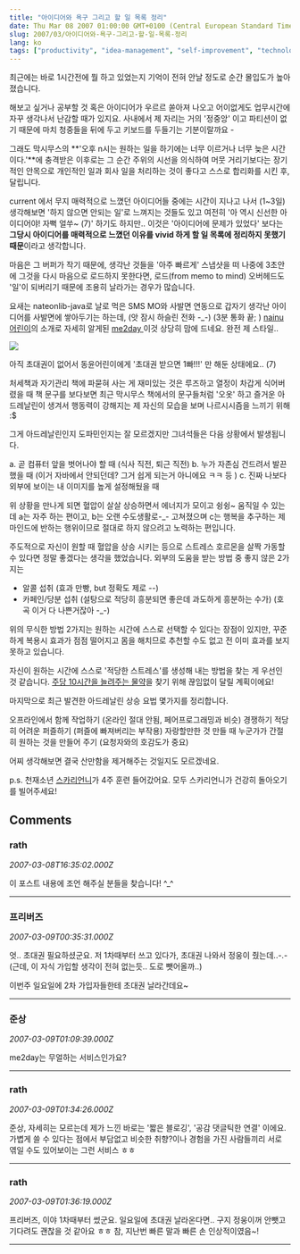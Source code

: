 ```yaml
---
title: "아이디어와 욕구 그리고 할 일 목록 정리"
date: Thu Mar 08 2007 01:00:00 GMT+0100 (Central European Standard Time)
slug: 2007/03/아이디어와-욕구-그리고-할-일-목록-정리
lang: ko
tags: ["productivity", "idea-management", "self-improvement", "technology"]
---
```


최근에는 바로 1시간전에 뭘 하고 있었는지 기억이 전혀 안날 정도로 순간 몰입도가 높아졌습니다.

 해보고 싶거나 공부할 것 혹은 아이디어가 우르르 쏟아져 나오고 어이없게도 업무시간에 자꾸 생각나서 난감할 때가 있지요. 사내에서 제 자리는 거의 '정중앙' 이고 파티션이 없기 때문에 마치 청중들을 뒤에 두고 키보드를 두들기는 기분이랄까요 _-_ 

 그래도 막시무스의 **'오후 n시는 원하는 일을 하기에는 너무 이르거나 너무 늦은 시간이다.'**에 충격받은 이후로는 그 순간 주위의 시선을 의식하여 머뭇 거리기보다는 장기적인 안목으로 개인적인 일과 회사 일을 처리하는 것이 좋다고 스스로 합리화를 시킨 후, 달립니다.

current 에서 무지 매력적으로 느꼈던 아이디어들 중에는 시간이 지나고 나서 (1~3일) 생각해보면 '하지 않으면 안되는 일'로 느껴지는 것들도 있고 여전히 '아 역시 신선한 아이디어야! 자뻑 얼쑤~ (7)' 하기도 하지만..
이것은 '아이디어에 문제가 있었다' 보다는 **그당시 아이디어를 매력적으로 느꼈던 이유를 vivid 하게 할 일 목록에 정리하지 못했기 때문**이라고 생각합니다.

 마음은 그 버퍼가 작기 때문에, 생각난 것들을 '아주 빠르게' 스냅샷을 떠 나중에 3초안에 그것을 다시 마음으로 로드하지 못한다면, 로드(from memo to mind) 오버헤드도 '일'이 되버리기 때문에 조용히 날라가는 경우가 많습니다.

 요새는 nateonlib-java로 날로 먹은 SMS MO와 사발면 연동으로 갑자기 생각난 아이디어를 사발면에 쌓아두기는 하는데, (앗 잠시 하슬린 전화 -_-) (3분 통화 끝; ) [nainu 어린이](http://honeydream.egloos.com/)의 소개로 자세히 알게된 [me2day ](http://me2day.net/) 이것 상당히 맘에 드네요. 완전 제 스타일..  

![](/img/me2day_shot.jpg)

 아직 초대권이 없어서 동윤어린이에게 '초대권 받으면 1빠!!!' 만 해둔 상태에요.. (7)

 처세책과 자기관리 책에 파묻혀 사는 게 재미있는 것은 루즈하고 열정이 차갑게 식어버렸을 때 책 문구를 보다보면 최근 막시무스 책에서의 문구들처럼 '오옷' 하고 즐거운 아드레날린이 생겨서 행동력이 강해지는 제 자신의 모습을 보며 나르시시즘을 느끼기 위해 :$

 그게 아드레날린인지 도파민인지는 잘 모르겠지만 그녀석들은 다음 상황에서 발생됩니다. 

a. 곧 컴퓨터 앞을 벗어나야 할 때 (식사 직전, 퇴근 직전)
b. 누가 자존심 건드려서 발끈 했을 때 (이거 자바에서 안되던데? 그거 쉽게 되는거 아니에요 ㅋㅋ 등 )
c. 진짜 나보다 외부에 보이는 내 이미지를 높게 설정해뒀을 때

 위 상황을 만나게 되면 혈압이 살살 상승하면서 에너지가 모이고 슁슁~ 움직일 수 있는데 a는 자주 하는 편이고, b는 오랜 수도생활로-_- 고쳐졌으며 c는 행복을 추구하는 제 마인드에 반하는 행위이므로 절대로 하지 않으려고 노력하는 편입니다.
 
 주도적으로 자신이 원할 때 혈압을 상승 시키는 등으로 스트레스 호르몬을 살짝 가동할 수 있다면 정말 좋겠다는 생각을 했었습니다. 외부의 도움을 받는 방법 중 좋지 않은 2가지는 
 - 알콜 섭취 (효과 만빵, but 정확도 제로 --)  
 - 카페인/당분 섭취 (설탕으로 적당히 흥분되면 좋은데 과도하게 흥분하는 수가) 
(호곡 이거 다 나쁜거잖아 -_-)

 위의 무식한 방법 2가지는 원하는 시간에 스스로 선택할 수 있다는 장점이 있지만, 꾸준하게 복용시 효과가 점점 떨어지고 몸을 해치므로 추천할 수도 없고 전 이미 효과를 보지 못하고 있습니다.

 자신이 원하는 시간에 스스로 '적당한 스트레스'를 생성해 내는 방법을 찾는 게 우선인 것 같습니다. 
[주당 10시간을 늘려주는 물약](/2007/03/홈피-리뉴얼-계획)을 찾기 위해 끊임없이 달릴 계획이에요!

마지막으로 최근 발견한 아드레날린 상승 요법 몇가지를 정리합니다.

오프라인에서 함께 작업하기 (온라인 절대 안됨, 페어프로그래밍과 비슷) 
경쟁하기
적당히 어려운 퍼즐하기 (퍼즐에 빠져버리는 부작용)
자랑할만한 것 만들 때
누군가가 간절히 원하는 것을 만들어 주기 (요청자와의 호감도가 중요)

어찌 생각해보면 결국 산만함을 제거해주는 것일지도 모르겠네요.

p.s. 천재소년 [스카리언니](http://scari.net)가 4주 훈련 들어갔어요. 모두 스카리언니가 건강히 돌아오기를 빌어주세요!

## Comments

### rath
*2007-03-08T16:35:02.000Z*

이 포스트 내용에 조언 해주실 분들을 찾습니다! ^_^

---

### 프리버즈
*2007-03-09T00:35:31.000Z*

엇.. 초대권 필요하셨군요. 저 1차때부터 쓰고 있다가, 초대권 나와서 정웅이 줬는데..-.- (근데, 이 자식 가입할 생각이 전혀 없는듯.. 도로 뺏어올까..)

이번주 일요일에 2차 가입자들한테 초대권 날라간데요~

---

### 준상
*2007-03-09T01:09:39.000Z*

me2day는 무얼하는 서비스인가요?

---

### rath
*2007-03-09T01:34:26.000Z*

준상, 자세히는 모르는데 제가 느낀 바로는 '짧은 블로깅', '공감 댓글틱한 연결' 이에요. 가볍게 쓸 수 있다는 점에서 부담없고 비슷한 취향?이나 경험을 가진 사람들끼리 서로 엮일 수도 있어보이는 그런 서비스 ㅎㅎ

---

### rath
*2007-03-09T01:36:19.000Z*

프리버즈, 이야 1차때부터 썼군요. 일요일에 초대권 날라온다면.. 구지 정웅이꺼 안뺏고 기다려도 괜찮을 것 같아요 ㅎㅎ 참, 지난번 빠른 말과 빠른 손 인상적이였음~!

---
